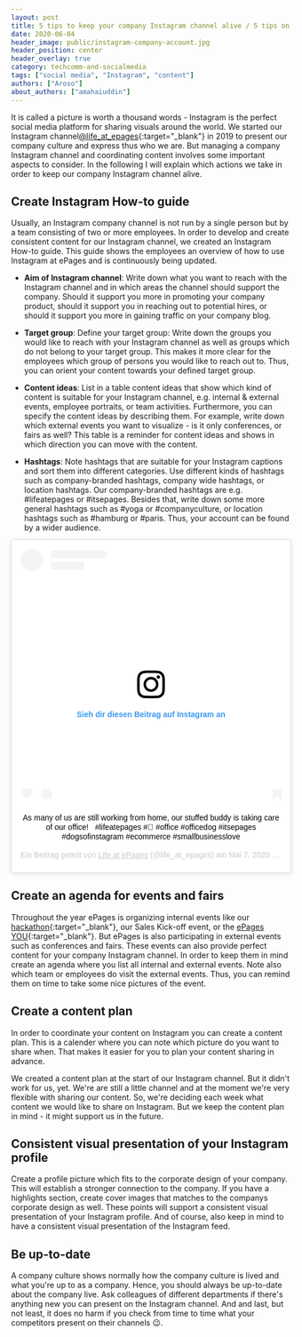 ```yaml
---
layout: post
title: 5 tips to keep your company Instagram channel alive / 5 tips on how to manage your company Instagram channel
date: 2020-06-04
header_image: public/instagram-company-account.jpg
header_position: center
header_overlay: true
category: techcomm-and-socialmedia
tags: ["social media", "Instagram", "content"]
authors: ["Aroso"]
about_authors: ["amahaiuddin"]
---
```


It is called a picture is worth a thousand words - Instagram is the perfect social media platform for sharing visuals around the world.
We started our Instagram channel[@life_at_epages](https://www.instagram.com/life_at_epages/){:target="_blank"} in 2019 to present our company culture and express thus who we are.
But managing a company Instagram channel and coordinating content involves some important aspects to consider.
In the following I will explain which actions we take in order to keep our company Instagram channel alive.

## Create Instagram How-to guide

Usually, an Instagram company channel is not run by a single person but by a team consisting of two or more employees.
In order to develop and create consistent content for our Instagram channel, we created an Instagram How-to guide.
This guide shows the employees an overview of how to use Instagram at ePages and is continuously being updated.

- **Aim of Instagram channel**:
Write down what you want to reach with the Instagram channel and in which areas the channel should support the company.
Should it support you more in promoting your company product, should it support you in reaching out to potential hires, or should it support you more in gaining traffic on your company blog.

- **Target group**:
Define your target group: Write down the groups you would like to reach with your Instagram channel as well as groups which do not belong to your target group.
This makes it more clear for the employees which group of persons you would like to reach out to.
Thus, you can orient your content towards your defined target group.

- **Content ideas**:
List in a table content ideas that show which kind of content is suitable for your Instagram channel, e.g. internal & external events, employee portraits, or team activities.
Furthermore, you can specify the content ideas by describing them.
For example, write down which external events you want to visualize - is it only conferences, or fairs as well?
This table is a reminder for content ideas and shows in which direction you can move with the content.

- **Hashtags**:
Note hashtags that are suitable for your Instagram captions and sort them into different categories.
Use different kinds of hashtags such as company-branded hashtags, company wide hashtags, or location hashtags.
Our company-branded hashtags are e.g. #lifeatepages or #itsepages.
Besides that, write down some more general hashtags such as #yoga or #companyculture, or location hashtags such as #hamburg or #paris.
Thus, your account can be found by a wider audience.

<div align="center"><blockquote class="instagram-media" data-instgrm-captioned data-instgrm-permalink="https://www.instagram.com/p/B_48ziPDVLA/?utm_source=ig_embed&amp;utm_campaign=loading" data-instgrm-version="12" style=" background:#FFF; border:0; border-radius:3px; box-shadow:0 0 1px 0 rgba(0,0,0,0.5),0 1px 10px 0 rgba(0,0,0,0.15); margin: 1px; max-width:540px; min-width:326px; padding:0; width:99.375%; width:-webkit-calc(100% - 2px); width:calc(100% - 2px);"><div style="padding:16px;"> <a href="https://www.instagram.com/p/B_48ziPDVLA/?utm_source=ig_embed&amp;utm_campaign=loading" style=" background:#FFFFFF; line-height:0; padding:0 0; text-align:center; text-decoration:none; width:100%;" target="_blank"> <div style=" display: flex; flex-direction: row; align-items: center;"> <div style="background-color: #F4F4F4; border-radius: 50%; flex-grow: 0; height: 40px; margin-right: 14px; width: 40px;"></div> <div style="display: flex; flex-direction: column; flex-grow: 1; justify-content: center;"> <div style=" background-color: #F4F4F4; border-radius: 4px; flex-grow: 0; height: 14px; margin-bottom: 6px; width: 100px;"></div> <div style=" background-color: #F4F4F4; border-radius: 4px; flex-grow: 0; height: 14px; width: 60px;"></div></div></div><div style="padding: 19% 0;"></div> <div style="display:block; height:50px; margin:0 auto 12px; width:50px;"><svg width="50px" height="50px" viewBox="0 0 60 60" version="1.1" xmlns="https://www.w3.org/2000/svg" xmlns:xlink="https://www.w3.org/1999/xlink"><g stroke="none" stroke-width="1" fill="none" fill-rule="evenodd"><g transform="translate(-511.000000, -20.000000)" fill="#000000"><g><path d="M556.869,30.41 C554.814,30.41 553.148,32.076 553.148,34.131 C553.148,36.186 554.814,37.852 556.869,37.852 C558.924,37.852 560.59,36.186 560.59,34.131 C560.59,32.076 558.924,30.41 556.869,30.41 M541,60.657 C535.114,60.657 530.342,55.887 530.342,50 C530.342,44.114 535.114,39.342 541,39.342 C546.887,39.342 551.658,44.114 551.658,50 C551.658,55.887 546.887,60.657 541,60.657 M541,33.886 C532.1,33.886 524.886,41.1 524.886,50 C524.886,58.899 532.1,66.113 541,66.113 C549.9,66.113 557.115,58.899 557.115,50 C557.115,41.1 549.9,33.886 541,33.886 M565.378,62.101 C565.244,65.022 564.756,66.606 564.346,67.663 C563.803,69.06 563.154,70.057 562.106,71.106 C561.058,72.155 560.06,72.803 558.662,73.347 C557.607,73.757 556.021,74.244 553.102,74.378 C549.944,74.521 548.997,74.552 541,74.552 C533.003,74.552 532.056,74.521 528.898,74.378 C525.979,74.244 524.393,73.757 523.338,73.347 C521.94,72.803 520.942,72.155 519.894,71.106 C518.846,70.057 518.197,69.06 517.654,67.663 C517.244,66.606 516.755,65.022 516.623,62.101 C516.479,58.943 516.448,57.996 516.448,50 C516.448,42.003 516.479,41.056 516.623,37.899 C516.755,34.978 517.244,33.391 517.654,32.338 C518.197,30.938 518.846,29.942 519.894,28.894 C520.942,27.846 521.94,27.196 523.338,26.654 C524.393,26.244 525.979,25.756 528.898,25.623 C532.057,25.479 533.004,25.448 541,25.448 C548.997,25.448 549.943,25.479 553.102,25.623 C556.021,25.756 557.607,26.244 558.662,26.654 C560.06,27.196 561.058,27.846 562.106,28.894 C563.154,29.942 563.803,30.938 564.346,32.338 C564.756,33.391 565.244,34.978 565.378,37.899 C565.522,41.056 565.552,42.003 565.552,50 C565.552,57.996 565.522,58.943 565.378,62.101 M570.82,37.631 C570.674,34.438 570.167,32.258 569.425,30.349 C568.659,28.377 567.633,26.702 565.965,25.035 C564.297,23.368 562.623,22.342 560.652,21.575 C558.743,20.834 556.562,20.326 553.369,20.18 C550.169,20.033 549.148,20 541,20 C532.853,20 531.831,20.033 528.631,20.18 C525.438,20.326 523.257,20.834 521.349,21.575 C519.376,22.342 517.703,23.368 516.035,25.035 C514.368,26.702 513.342,28.377 512.574,30.349 C511.834,32.258 511.326,34.438 511.181,37.631 C511.035,40.831 511,41.851 511,50 C511,58.147 511.035,59.17 511.181,62.369 C511.326,65.562 511.834,67.743 512.574,69.651 C513.342,71.625 514.368,73.296 516.035,74.965 C517.703,76.634 519.376,77.658 521.349,78.425 C523.257,79.167 525.438,79.673 528.631,79.82 C531.831,79.965 532.853,80.001 541,80.001 C549.148,80.001 550.169,79.965 553.369,79.82 C556.562,79.673 558.743,79.167 560.652,78.425 C562.623,77.658 564.297,76.634 565.965,74.965 C567.633,73.296 568.659,71.625 569.425,69.651 C570.167,67.743 570.674,65.562 570.82,62.369 C570.966,59.17 571,58.147 571,50 C571,41.851 570.966,40.831 570.82,37.631"></path></g></g></g></svg></div><div style="padding-top: 8px;"> <div style=" color:#3897f0; font-family:Arial,sans-serif; font-size:14px; font-style:normal; font-weight:550; line-height:18px;"> Sieh dir diesen Beitrag auf Instagram an</div></div><div style="padding: 12.5% 0;"></div> <div style="display: flex; flex-direction: row; margin-bottom: 14px; align-items: center;"><div> <div style="background-color: #F4F4F4; border-radius: 50%; height: 12.5px; width: 12.5px; transform: translateX(0px) translateY(7px);"></div> <div style="background-color: #F4F4F4; height: 12.5px; transform: rotate(-45deg) translateX(3px) translateY(1px); width: 12.5px; flex-grow: 0; margin-right: 14px; margin-left: 2px;"></div> <div style="background-color: #F4F4F4; border-radius: 50%; height: 12.5px; width: 12.5px; transform: translateX(9px) translateY(-18px);"></div></div><div style="margin-left: 8px;"> <div style=" background-color: #F4F4F4; border-radius: 50%; flex-grow: 0; height: 20px; width: 20px;"></div> <div style=" width: 0; height: 0; border-top: 2px solid transparent; border-left: 6px solid #f4f4f4; border-bottom: 2px solid transparent; transform: translateX(16px) translateY(-4px) rotate(30deg)"></div></div><div style="margin-left: auto;"> <div style=" width: 0px; border-top: 8px solid #F4F4F4; border-right: 8px solid transparent; transform: translateY(16px);"></div> <div style=" background-color: #F4F4F4; flex-grow: 0; height: 12px; width: 16px; transform: translateY(-4px);"></div> <div style=" width: 0; height: 0; border-top: 8px solid #F4F4F4; border-left: 8px solid transparent; transform: translateY(-4px) translateX(8px);"></div></div></div></a> <p style=" margin:8px 0 0 0; padding:0 4px;"> <a href="https://www.instagram.com/p/B_48ziPDVLA/?utm_source=ig_embed&amp;utm_campaign=loading" style=" color:#000; font-family:Arial,sans-serif; font-size:14px; font-style:normal; font-weight:normal; line-height:17px; text-decoration:none; word-wrap:break-word;" target="_blank">As many of us are still working from home, our stuffed buddy is taking care of our office! ⁣ ⁣ #lifeatepages #🐶 #office #officedog #itsepages #dogsofinstagram #ecommerce #smallbusinesslove</a></p> <p style=" color:#c9c8cd; font-family:Arial,sans-serif; font-size:14px; line-height:17px; margin-bottom:0; margin-top:8px; overflow:hidden; padding:8px 0 7px; text-align:center; text-overflow:ellipsis; white-space:nowrap;">Ein Beitrag geteilt von <a href="https://www.instagram.com/life_at_epages/?utm_source=ig_embed&amp;utm_campaign=loading" style=" color:#c9c8cd; font-family:Arial,sans-serif; font-size:14px; font-style:normal; font-weight:normal; line-height:17px;" target="_blank"> Life at ePages</a> (@life_at_epages) am <time style=" font-family:Arial,sans-serif; font-size:14px; line-height:17px;" datetime="2020-05-07T14:22:52+00:00">Mai 7, 2020 um 7:22 PDT</time></p></div></blockquote> <script async src="//www.instagram.com/embed.js"></script></div>

## Create an agenda for events and fairs

Throughout the year ePages is organizing internal events like our [hackathon](/blog/events/this-years-hackathon-a-travel-through-time/){:target="_blank"}, our Sales Kick-off event, or the [ePages YOU](/blog/events/epages-you-2019-from-a-perspective-of-two-newbies/){:target="_blank"}.
But ePages is also participating in external events such as conferences and fairs.
These events can also provide perfect content for your company Instagram channel.
In order to keep them in mind create an agenda where you list all internal and external events.
Note also which team or employees do visit the external events.
Thus, you can remind them on time to take some nice pictures of the event.

## Create a content plan

In order to coordinate your content on Instagram you can create a content plan.
This is a calender where you can note which picture do you want to share when.
That makes it easier for you to plan your content sharing in advance.

We created a content plan at the start of our Instagram channel.
But it didn't work for us, yet.
We're are still a little channel and at the moment we're very flexible with sharing our content.
So, we're deciding each week what content we would like to share on Instagram.
But we keep the content plan in mind - it might support us in the future.

## Consistent visual presentation of your Instagram profile

Create a profile picture which fits to the corporate design of your company.
This will establish a stronger connection to the company.
If you have a highlights section, create cover images that matches to the companys corporate design as well.
These points will support a consistent visual presentation of your Instagram profile.
And of course, also keep in mind to have a consistent visual presentation of the Instagram feed.

## Be up-to-date

A company culture shows normally how the company culture is lived and what you're up to as a company.
Hence, you should always be up-to-date about the company live.
Ask colleagues of different departments if there's anything new you can present on the Instagram channel.
And and last, but not least, it does no harm if you check from time to time what your competitors present on their channels 😉.